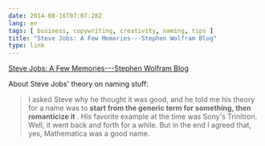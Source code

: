 ```yaml
---
date: 2014-08-16T07:07:28Z
lang: en
tags: [ business, copywriting, creativity, naming, tips ]
title: "Steve Jobs: A Few Memories---Stephen Wolfram Blog"
type: link
---
```


[Steve Jobs: A Few Memories---Stephen Wolfram
Blog](http://blog.stephenwolfram.com/2011/10/steve-jobs-a-few-memories/)

About Steve Jobs' theory on naming stuff:

> I asked Steve why he thought it was good, and he told me his theory
> for a name was to **start from the generic term for something, then
> romanticize it** . His favorite example at the time was Sony's
> Trinitron. Well, it went back and forth for a while. But in the end I
> agreed that, yes, Mathematica was a good name.

